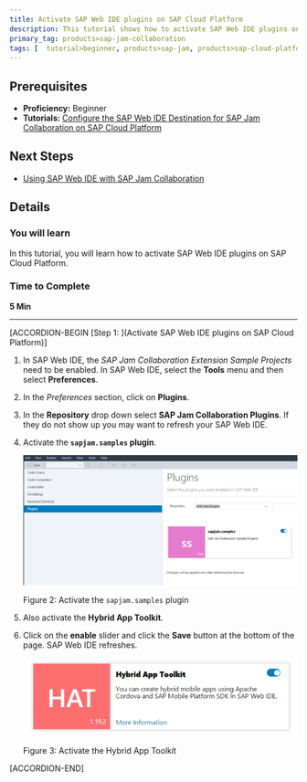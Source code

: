 ```yaml
---
title: Activate SAP Web IDE plugins on SAP Cloud Platform
description: This tutorial shows how to activate SAP Web IDE plugins on SAP Cloud Platform.
primary_tag: products>sap-jam-collaboration
tags: [  tutorial>beginner, products>sap-jam, products>sap-cloud-platform, topic>cloud ]
---
```


## Prerequisites  
 - **Proficiency:** Beginner
 - **Tutorials:** [Configure the SAP Web IDE Destination for SAP Jam Collaboration on SAP Cloud Platform](https://developers.sap.com/tutorials/jam-cloud-webide-destination-configure.html)

## Next Steps
- [Using SAP Web IDE with SAP Jam Collaboration](https://developers.sap.com/tutorials/jam-cloud-ui5-sample-build-project.html)

## Details
### You will learn  
In this tutorial, you will learn how to activate SAP Web IDE plugins on SAP Cloud Platform.

### Time to Complete
**5 Min**

---

[ACCORDION-BEGIN [Step 1: ](Activate SAP Web IDE plugins on SAP Cloud Platform)]

1.  In SAP Web IDE, the _SAP Jam Collaboration Extension Sample Projects_ need to be enabled. In SAP Web IDE, select the **Tools** menu and then select **Preferences**.
2.  In the _Preferences_ section, click on **Plugins**.
3.  In the **Repository** drop down select **SAP Jam Collaboration Plugins**. If they do not show up you may want to refresh your SAP Web IDE.
4.  Activate the **`sapjam.samples` plugin**.

    ![Activate the sapjam.samples plugin page](loio3061dc55d42c4efb8c522eaaec92492f_HiRes.png)

    Figure 2: Activate the `sapjam.samples` plugin
5.  Also activate the **Hybrid App Toolkit**.
6.  Click on the **enable** slider and click the **Save** button at the bottom of the page. SAP Web IDE refreshes.

    ![Activate the Hybrid App Toolkit page](loio81661760f7b34e5f852d5b8c4caa1fef_HiRes.png)

    Figure 3: Activate the Hybrid App Toolkit


[ACCORDION-END]

